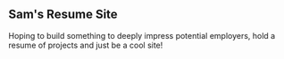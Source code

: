 ## Sam's Resume Site

Hoping to build something to deeply impress potential employers, hold a resume of projects and just be a cool site!